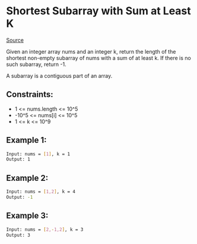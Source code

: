 # Shortest Subarray with Sum at Least K
[Source](https://leetcode.com/problems/shortest-subarray-with-sum-at-least-k/)

Given an integer array nums and an integer k, return the length of the shortest non-empty subarray of nums with a sum of at least k. If there is no such subarray, return -1.

A subarray is a contiguous part of an array.

## Constraints:

 - 1 <= nums.length <= 10^5
 - -10^5 <= nums[i] <= 10^5
 - 1 <= k <= 10^9

## Example 1:
```sh
Input: nums = [1], k = 1
Output: 1
```

## Example 2:
```sh
Input: nums = [1,2], k = 4
Output: -1
```

## Example 3:
```sh
Input: nums = [2,-1,2], k = 3
Output: 3
```